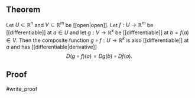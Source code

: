 ## Theorem
Let $U \subset \mathbb R^n$ and $V \subset \mathbb R^m$ be [[open|open]]. Let $f: U\to\mathbb R^m$ be [[differentiable]] at $a \in U$ and let $g: V \to \mathbb R^k$ be [[differentiable]] at $b=f(a) \in V$. Then the composite function $g\circ f: U \to \mathbb R^k$ is also [[differentiable]] at $a$ and has [[differentiable|derivative]] $$D(g\circ f)(a) = Dg(b) \circ Df(a).$$
## Proof
#write_proof 